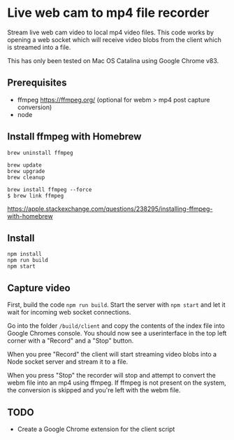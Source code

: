 # Live web cam to mp4 file recorder

Stream live web cam video to local mp4 video files. This code works by opening a web socket which will receive video blobs from the client which is streamed into a file.

This has only been tested on Mac OS Catalina using Google Chrome v83.

## Prerequisites

- ffmpeg https://ffmpeg.org/ (optional for webm > mp4 post capture conversion)
- node

## Install ffmpeg with Homebrew

```
brew uninstall ffmpeg

brew update
brew upgrade
brew cleanup

brew install ffmpeg --force
$ brew link ffmpeg
```

https://apple.stackexchange.com/questions/238295/installing-ffmpeg-with-homebrew

## Install

```
npm install
npm run build
npm start
```

## Capture video

First, build the code `npm run build`.
Start the server with `npm start` and let it wait for incoming web socket connections.

Go into the folder `/build/client` and copy the contents of the index file into Google Chromes console.
You should now see a userinterface in the top left corner with a "Record" and a "Stop" button.

When you pree "Record" the client will start streaming video blobs into a Node socket server and stream it to a file.

When you press "Stop" the recorder will stop and attempt to convert the webm file into an mp4 using ffmpeg.
If ffmpeg is not present on the system, the conversion is skipped and you're left with the webm file.

## TODO

- Create a Google Chrome extension for the client script
